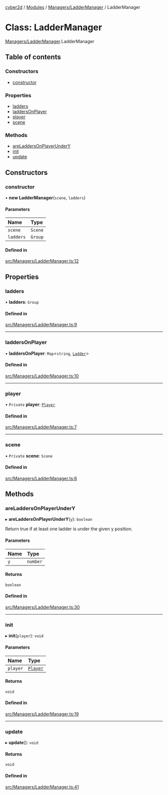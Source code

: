 [cyber2d](../README.md) / [Modules](../modules.md) / [Managers/LadderManager](../modules/Managers_LadderManager.md) / LadderManager

# Class: LadderManager

[Managers/LadderManager](../modules/Managers_LadderManager.md).LadderManager

## Table of contents

### Constructors

- [constructor](Managers_LadderManager.LadderManager.md#constructor)

### Properties

- [ladders](Managers_LadderManager.LadderManager.md#ladders)
- [laddersOnPlayer](Managers_LadderManager.LadderManager.md#laddersonplayer)
- [player](Managers_LadderManager.LadderManager.md#player)
- [scene](Managers_LadderManager.LadderManager.md#scene)

### Methods

- [areLaddersOnPlayerUnderY](Managers_LadderManager.LadderManager.md#areladdersonplayerundery)
- [init](Managers_LadderManager.LadderManager.md#init)
- [update](Managers_LadderManager.LadderManager.md#update)

## Constructors

### constructor

• **new LadderManager**(`scene`, `ladders`)

#### Parameters

| Name | Type |
| :------ | :------ |
| `scene` | `Scene` |
| `ladders` | `Group` |

#### Defined in

[src/Managers/LadderManager.ts:12](https://github.com/Pldu78/Cyber2D-1/blob/f2bef66/src/Managers/LadderManager.ts#L12)

## Properties

### ladders

• **ladders**: `Group`

#### Defined in

[src/Managers/LadderManager.ts:9](https://github.com/Pldu78/Cyber2D-1/blob/f2bef66/src/Managers/LadderManager.ts#L9)

___

### laddersOnPlayer

• **laddersOnPlayer**: `Map`<`string`, [`Ladder`](Platforms_Ladder.Ladder.md)\>

#### Defined in

[src/Managers/LadderManager.ts:10](https://github.com/Pldu78/Cyber2D-1/blob/f2bef66/src/Managers/LadderManager.ts#L10)

___

### player

• `Private` **player**: [`Player`](Pawns_Player.Player.md)

#### Defined in

[src/Managers/LadderManager.ts:7](https://github.com/Pldu78/Cyber2D-1/blob/f2bef66/src/Managers/LadderManager.ts#L7)

___

### scene

• `Private` **scene**: `Scene`

#### Defined in

[src/Managers/LadderManager.ts:6](https://github.com/Pldu78/Cyber2D-1/blob/f2bef66/src/Managers/LadderManager.ts#L6)

## Methods

### areLaddersOnPlayerUnderY

▸ **areLaddersOnPlayerUnderY**(`y`): `boolean`

Return true if at least one ladder is under the given y position.

#### Parameters

| Name | Type |
| :------ | :------ |
| `y` | `number` |

#### Returns

`boolean`

#### Defined in

[src/Managers/LadderManager.ts:30](https://github.com/Pldu78/Cyber2D-1/blob/f2bef66/src/Managers/LadderManager.ts#L30)

___

### init

▸ **init**(`player`): `void`

#### Parameters

| Name | Type |
| :------ | :------ |
| `player` | [`Player`](Pawns_Player.Player.md) |

#### Returns

`void`

#### Defined in

[src/Managers/LadderManager.ts:19](https://github.com/Pldu78/Cyber2D-1/blob/f2bef66/src/Managers/LadderManager.ts#L19)

___

### update

▸ **update**(): `void`

#### Returns

`void`

#### Defined in

[src/Managers/LadderManager.ts:41](https://github.com/Pldu78/Cyber2D-1/blob/f2bef66/src/Managers/LadderManager.ts#L41)
